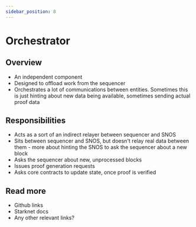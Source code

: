 ```yaml
---
sidebar_position: 8
---
```


# Orchestrator

## Overview

- An independent component
- Designed to offload work from the sequencer
- Orchestrates a lot of communications between entities. Sometimes this is just hinting about new data being available, sometimes sending actual proof data

## Responsibilities

- Acts as a sort of an indirect relayer between sequencer and SNOS
- Sits between sequencer and SNOS, but doesn't relay real data between them - more about hinting the SNOS to ask the sequencer about a new block
- Asks the sequencer about new, unprocessed blocks
- Issues proof generation requests
- Asks core contracts to update state, once proof is verified

## Read more

- Github links
- Starknet docs
- Any other relevant links?
